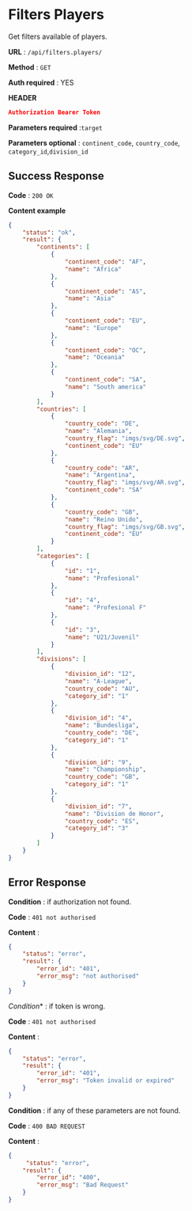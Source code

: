 # Filters Players

Get filters available of players.

**URL** : `/api/filters.players/`

**Method** : `GET`

**Auth required** : YES

**HEADER**

```json
Authorization Bearer Token
```

**Parameters required** :`target`

**Parameters optional** : `continent_code`, `country_code`, `category_id`,`division_id`

## Success Response

**Code** : `200 OK`

**Content example**

```json
{
    "status": "ok",
    "result": {
        "continents": [
            {
                "continent_code": "AF",
                "name": "Africa"
            },
            {
                "continent_code": "AS",
                "name": "Asia"
            },
            {
                "continent_code": "EU",
                "name": "Europe"
            },
            {
                "continent_code": "OC",
                "name": "Oceania"
            },
            {
                "continent_code": "SA",
                "name": "South america"
            }
        ],
        "countries": [
            {
                "country_code": "DE",
                "name": "Alemania",
                "country_flag": "imgs/svg/DE.svg",
                "continent_code": "EU"
            },
            {
                "country_code": "AR",
                "name": "Argentina",
                "country_flag": "imgs/svg/AR.svg",
                "continent_code": "SA"
            },
            {
                "country_code": "GB",
                "name": "Reino Unido",
                "country_flag": "imgs/svg/GB.svg",
                "continent_code": "EU"
            }
        ],
        "categories": [
            {
                "id": "1",
                "name": "Profesional"
            },
            {
                "id": "4",
                "name": "Profesional F"
            },
            {
                "id": "3",
                "name": "U21/Juvenil"
            }
        ],
        "divisions": [
            {
                "division_id": "12",
                "name": "A-League",
                "country_code": "AU",
                "category_id": "1"
            },
            {
                "division_id": "4",
                "name": "Bundesliga",
                "country_code": "DE",
                "category_id": "1"
            },
            {
                "division_id": "9",
                "name": "Championship",
                "country_code": "GB",
                "category_id": "1"
            },
            {
                "division_id": "7",
                "name": "Division de Honor",
                "country_code": "ES",
                "category_id": "3"
            }
        ]
    }
}
```

## Error Response


**Condition** : if authorization not found.

**Code** : `401 not authorised`

**Content** :

```json
{
    "status": "error",
    "result": {
        "error_id": "401",
        "error_msg": "not authorised"
    }
}
```

*Condition** : if token is wrong.

**Code** : `401 not authorised`

**Content** :

```json
{
    "status": "error",
    "result": {
        "error_id": "401",
        "error_msg": "Token invalid or expired"
    }
}
```

**Condition** : if any of these parameters are not found.

**Code** : `400 BAD REQUEST`

**Content** :

```json
{
     "status": "error",
    "result": {
        "error_id": "400",
        "error_msg": "Bad Request"
    }
}
```